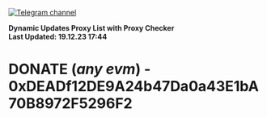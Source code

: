 [![Telegram channel](https://img.shields.io/endpoint?url=https://runkit.io/damiankrawczyk/telegram-badge/branches/master?url=https://t.me/n4z4v0d)](https://t.me/n4z4v0d) 

**Dynamic Updates Proxy List with Proxy Checker**  
**Last Updated: 19.12.23 17:44**

# DONATE (_any evm_) - 0xDEADf12DE9A24b47Da0a43E1bA70B8972F5296F2

